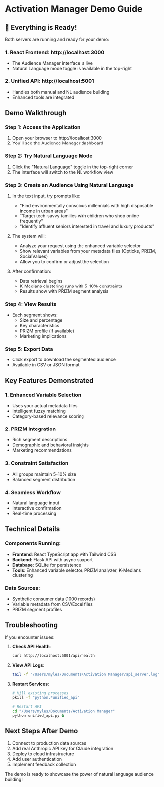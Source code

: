 # Activation Manager Demo Guide

## 🚀 Everything is Ready!

Both servers are running and ready for your demo:

### 1. **React Frontend**: http://localhost:3000
- The Audience Manager interface is live
- Natural Language mode toggle is available in the top-right

### 2. **Unified API**: http://localhost:5001
- Handles both manual and NL audience building
- Enhanced tools are integrated

## Demo Walkthrough

### Step 1: Access the Application
1. Open your browser to http://localhost:3000
2. You'll see the Audience Manager dashboard

### Step 2: Try Natural Language Mode
1. Click the "Natural Language" toggle in the top-right corner
2. The interface will switch to the NL workflow view

### Step 3: Create an Audience Using Natural Language
1. In the text input, try prompts like:
   - "Find environmentally conscious millennials with high disposable income in urban areas"
   - "Target tech-savvy families with children who shop online frequently"
   - "Identify affluent seniors interested in travel and luxury products"

2. The system will:
   - Analyze your request using the enhanced variable selector
   - Show relevant variables from your metadata files (Opticks, PRIZM, SocialValues)
   - Allow you to confirm or adjust the selection

3. After confirmation:
   - Data retrieval begins
   - K-Medians clustering runs with 5-10% constraints
   - Results show with PRIZM segment analysis

### Step 4: View Results
- Each segment shows:
  - Size and percentage
  - Key characteristics
  - PRIZM profile (if available)
  - Marketing implications

### Step 5: Export Data
- Click export to download the segmented audience
- Available in CSV or JSON format

## Key Features Demonstrated

### 1. **Enhanced Variable Selection**
- Uses your actual metadata files
- Intelligent fuzzy matching
- Category-based relevance scoring

### 2. **PRIZM Integration**
- Rich segment descriptions
- Demographic and behavioral insights
- Marketing recommendations

### 3. **Constraint Satisfaction**
- All groups maintain 5-10% size
- Balanced segment distribution

### 4. **Seamless Workflow**
- Natural language input
- Interactive confirmation
- Real-time processing

## Technical Details

### Components Running:
- **Frontend**: React TypeScript app with Tailwind CSS
- **Backend**: Flask API with async support
- **Database**: SQLite for persistence
- **Tools**: Enhanced variable selector, PRIZM analyzer, K-Medians clustering

### Data Sources:
- Synthetic consumer data (1000 records)
- Variable metadata from CSV/Excel files
- PRIZM segment profiles

## Troubleshooting

If you encounter issues:

1. **Check API Health**: 
   ```bash
   curl http://localhost:5001/api/health
   ```

2. **View API Logs**:
   ```bash
   tail -f "/Users/myles/Documents/Activation Manager/api_server.log"
   ```

3. **Restart Services**:
   ```bash
   # Kill existing processes
   pkill -f "python.*unified_api"
   
   # Restart API
   cd "/Users/myles/Documents/Activation Manager"
   python unified_api.py &
   ```

## Next Steps After Demo

1. Connect to production data sources
2. Add real Anthropic API key for Claude integration
3. Deploy to cloud infrastructure
4. Add user authentication
5. Implement feedback collection

The demo is ready to showcase the power of natural language audience building!
